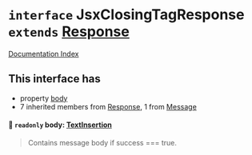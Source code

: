 # `interface` JsxClosingTagResponse `extends` [Response](../interface.Response/README.md)

[Documentation Index](../README.md)

## This interface has

- property [body](#-readonly-body-textinsertion)
- 7 inherited members from [Response](../interface.Response/README.md), 1 from [Message](../interface.Message/README.md)


#### 📄 `readonly` body: [TextInsertion](../interface.TextInsertion/README.md)

> Contains message body if success === true.



